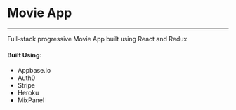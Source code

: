 <h1>Movie App</h1>
<hr/>

<p>Full-stack progressive Movie App built using React and Redux</p>


<h4>Built Using:</h4>
<ul>
<li>Appbase.io</li>
<li>Auth0</li>
<li>Stripe</li>
<li>Heroku</li>
<li>MixPanel</li>
</ul>
